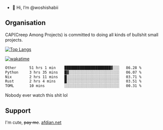 - 👋 Hi, I’m @woshishabii

## Organisation

CAP(Creep Among Projects) is committed to doing all kinds of bullshit small projects.

[![Top Langs](https://github-readme-stats.vercel.app/api/top-langs/?username=woshishabii&layout=compact)](https://github.com/anuraghazra/github-readme-stats)

[![wakatime](https://wakatime.com/badge/user/34d02784-acc1-4a16-82d7-33fdb53c4ed6.svg)](https://wakatime.com/@34d02784-acc1-4a16-82d7-33fdb53c4ed6)


<!--START_SECTION:waka-->

```txt
Other      51 hrs 1 min    █████████████████████▓░░░   86.28 %
Python     3 hrs 35 mins   █▓░░░░░░░░░░░░░░░░░░░░░░░   06.07 %
Nix        2 hrs 11 mins   █░░░░░░░░░░░░░░░░░░░░░░░░   03.71 %
Rust       2 hrs 4 mins    █░░░░░░░░░░░░░░░░░░░░░░░░   03.51 %
TOML       10 mins         ░░░░░░░░░░░░░░░░░░░░░░░░░   00.31 %
```

<!--END_SECTION:waka-->

Nobody ever watch this shit lol

## Support
I'm cute, ~~pay me~~.
[afdian.net](https://afdian.com/a/woshishabi)

<!---
woshishabii/woshishabii is a ✨ special ✨ repository because its `README.md` (this file) appears on your GitHub profile.
You can click the Preview link to take a look at your changes.
--->
